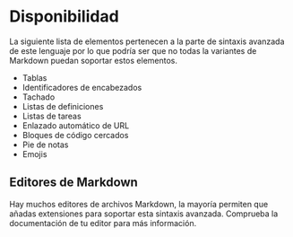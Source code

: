 
# Disponibilidad 

La siguiente lista de elementos pertenecen a la parte de sintaxis avanzada de este 
lenguaje por lo que podría ser que no todas la variantes de Markdown puedan soportar estos elementos.

* Tablas
* Identificadores de encabezados
* Tachado
* Listas de definiciones 
* Listas de tareas 
* Enlazado automático de URL
* Bloques de código cercados
* Pie de notas 
* Emojis

## Editores de Markdown

Hay muchos editores de archivos Markdown, la mayoría permiten que añadas extensiones para soportar esta sintaxis avanzada. Comprueba la documentación de tu editor para más información.